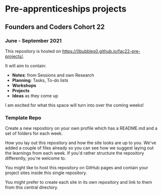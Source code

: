 # Pre-apprenticeships projects

## Founders and Coders Cohort 22

### June - September 2021

This repository is hosted on <https://0bubbles0.github.io/fac22-pre-projects/>.

It will aim to contain:

* **Notes**: from Sessions and own Research
* **Planning**: Tasks, To-do lists
* **Workshops**
* **Projects**
* **Ideas** as they come up

I am excited for what this space will turn into over the coming weeks!

### Template Repo

Create a new repository on your own profile which has a README.md and a set of folders for each week.

How you lay out this repository and how the site looks are up to you. We've added a couple of files already so you can see how we suggest laying out the learnings from each week. If you'd rather structure the repository differently, you're welcome to.

You might like to host this repository on GitHub pages and contain your project sites inside this single repository.

You might prefer to create each site in its own repository and link to them from this central directory.
